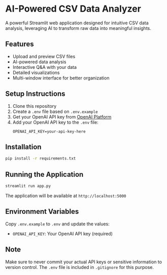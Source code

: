 # AI-Powered CSV Data Analyzer

A powerful Streamlit web application designed for intuitive CSV data analysis, leveraging AI to transform raw data into meaningful insights.

## Features

- Upload and preview CSV files
- AI-powered data analysis
- Interactive Q&A with your data
- Detailed visualizations
- Multi-window interface for better organization

## Setup Instructions

1. Clone this repository
2. Create a `.env` file based on `.env.example`
3. Get your OpenAI API key from [OpenAI Platform](https://platform.openai.com/account/api-keys)
4. Add your OpenAI API key to the `.env` file:
   ```
   OPENAI_API_KEY=your-api-key-here
   ```

## Installation

```bash
pip install -r requirements.txt
```

## Running the Application

```bash
streamlit run app.py
```

The application will be available at `http://localhost:5000`

## Environment Variables

Copy `.env.example` to `.env` and update the values:
- `OPENAI_API_KEY`: Your OpenAI API key (required)

## Note

Make sure to never commit your actual API keys or sensitive information to version control. The `.env` file is included in `.gitignore` for this purpose.
